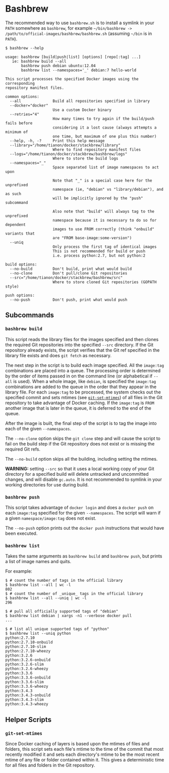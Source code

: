# Bashbrew

The recommended way to use `bashbrew.sh` is to install a symlink in your `PATH` somewhere as `bashbrew`, for example `~/bin/bashbrew -> /path/to/official-images/bashbrew/bashbrew.sh` (assuming `~/bin` is in `PATH`).

```console
$ bashbrew --help

usage: bashbrew [build|push|list] [options] [repo[:tag] ...]
   ie: bashbrew build --all
       bashbrew push debian ubuntu:12.04
       bashbrew list --namespaces='_' debian:7 hello-world

This script processes the specified Docker images using the corresponding
repository manifest files.

common options:
  --all              Build all repositories specified in library
  --docker="docker"
                     Use a custom Docker binary
  --retries="4"
                     How many times to try again if the build/push fails before
                     considering it a lost cause (always attempts a minimum of
                     one time, but maximum of one plus this number)
  --help, -h, -?     Print this help message
  --library="/home/tianon/docker/stackbrew/library"
                     Where to find repository manifest files
  --logs="/home/tianon/docker/stackbrew/bashbrew/logs"
                     Where to store the build logs
  --namespaces="_"
                     Space separated list of image namespaces to act upon
                     
                     Note that "_" is a special case here for the unprefixed
                     namespace (ie, "debian" vs "library/debian"), and as such
                     will be implicitly ignored by the "push" subcommand
                     
                     Also note that "build" will always tag to the unprefixed
                     namespace because it is necessary to do so for dependent
                     images to use FROM correctly (think "onbuild" variants that
                     are "FROM base-image:some-version")
  --uniq
                     Only process the first tag of identical images
                     This is not recommended for build or push
                     i.e. process python:2.7, but not python:2

build options:
  --no-build         Don't build, print what would build
  --no-clone         Don't pull/clone Git repositories
  --src="/home/tianon/docker/stackbrew/bashbrew/src"
                     Where to store cloned Git repositories (GOPATH style)

push options:
  --no-push          Don't push, print what would push

```

## Subcommands

### `bashbrew build`

This script reads the library files for the images specified and then clones the required Git repositories into the specified `--src` directory. If the Git repository already exists, the script verifies that the Git ref specified in the library file exists and does `git fetch` as necessary.

The next step in the script is to build each image specified. All the `image:tag` combinations are placed into a queue. The processing order is determined by the order of items passed in on the command line (or alphabetical if `--all` is used). When a whole image, like `debian`, is specified the `image:tag` combinations are added to the queue in the order that they appear in the library file. For each `image:tag` to be processed, the system checks out the specified commit and sets mtimes (see [`git-set-mtimes`](#git-set-mtimes)) of all files in the Git repository to take advantage of Docker caching. If the `image:tag` is `FROM` another image that is later in the queue, it is deferred to the end of the queue.

After the image is built, the final step of the script is to tag the image into each of the given `--namespaces`.

The `--no-clone` option skips the `git clone` step and will cause the script to fail on the build step if the Git repository does not exist or is missing the required Git refs.

The `--no-build` option skips all the building, including setting the mtimes.

**WARNING:** setting `--src` so that it uses a local working copy of your Git directory for a specified build will delete untracked and uncommitted changes, and will disable `gc.auto`. It is not recommended to symlink in your working directories for use during build.

### `bashbrew push`

This script takes advantage of `docker login` and does a `docker push` on each `image:tag` specified for the given `--namespaces`. The script will warn if a given `namespace/image:tag` does not exist.

The `--no-push` option prints out the `docker push` instructions that would have been executed.

### `bashbrew list`

Takes the same arguments as `bashbrew build` and `bashbrew push`, but prints a list of image names and quits.

For example:

```console
$ # count the number of tags in the official library
$ bashbrew list --all | wc -l
802
$ # count the number of _unique_ tags in the official library
$ bashbrew list --all --uniq | wc -l
296

$ # pull all officially supported tags of "debian"
$ bashbrew list debian | xargs -n1 --verbose docker pull
...

$ # list all unique supported tags of "python"
$ bashbrew list --uniq python
python:2.7.10
python:2.7.10-onbuild
python:2.7.10-slim
python:2.7.10-wheezy
python:3.2.6
python:3.2.6-onbuild
python:3.2.6-slim
python:3.2.6-wheezy
python:3.3.6
python:3.3.6-onbuild
python:3.3.6-slim
python:3.3.6-wheezy
python:3.4.3
python:3.4.3-onbuild
python:3.4.3-slim
python:3.4.3-wheezy
```

## Helper Scripts

### `git-set-mtimes`

Since Docker caching of layers is based upon the mtimes of files and folders, this script sets each file's mtime to the time of the commit that most recently modified it and sets each directory's mtime to be the most recent mtime of any file or folder contained within it. This gives a deterministic time for all files and folders in the Git repository.
